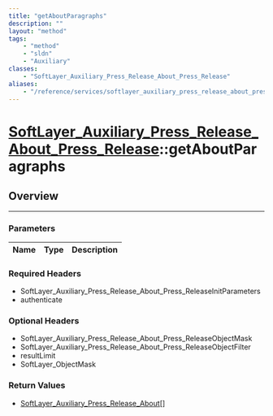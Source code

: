 ```yaml
---
title: "getAboutParagraphs"
description: ""
layout: "method"
tags:
    - "method"
    - "sldn"
    - "Auxiliary"
classes:
    - "SoftLayer_Auxiliary_Press_Release_About_Press_Release"
aliases:
    - "/reference/services/softlayer_auxiliary_press_release_about_press_release/getAboutParagraphs"
---
```

# [SoftLayer_Auxiliary_Press_Release_About_Press_Release](/reference/services/SoftLayer_Auxiliary_Press_Release_About_Press_Release)::getAboutParagraphs




## Overview 


-----

### Parameters 
|Name | Type | Description |
| --- | --- | --- |


### Required Headers
* SoftLayer_Auxiliary_Press_Release_About_Press_ReleaseInitParameters
* authenticate


### Optional Headers
* SoftLayer_Auxiliary_Press_Release_About_Press_ReleaseObjectMask
* SoftLayer_Auxiliary_Press_Release_About_Press_ReleaseObjectFilter
* resultLimit
* SoftLayer_ObjectMask

### Return Values
* <a href='/reference/datatypes/SoftLayer_Auxiliary_Press_Release_About'>SoftLayer_Auxiliary_Press_Release_About[] </a>




